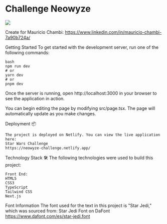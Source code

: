 <h1>Challenge Neowyze</h1> 

<img src="https://sos.neowyze.tech/web/neowyze_only_logo.webp"/>

Create for Mauricio Chambi:
https://www.linkedin.com/in/mauricio-chambi-7a90b724a/

Getting Started
To get started with the development server, run one of the following commands:

```
bash
npm run dev
# or
yarn dev
# or
pnpm dev
```

Once the server is running, open http://localhost:3000 in your browser to see the application in action.

You can begin editing the page by modifying src/page.tsx. The page will automatically update as you make changes.

Deployment 📦
```
The project is deployed on Netlify. You can view the live application here:
Star Wars Challenge
https://neowyze-challenge.netlify.app/
```

Technology Stack 🛠️
The following technologies were used to build this project:
```
Front End:
HTML5
CSS3
TypeScript
Tailwind CSS
Next.js
```

Font Information
The font used for the text in this project is "Star Jedi," which was sourced from:
Star Jedi Font on DaFont
https://www.dafont.com/es/star-jedi.font

